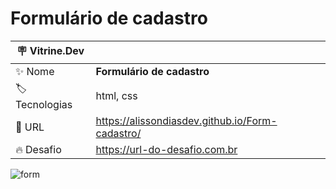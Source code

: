 # Formulário de cadastro

| :placard: Vitrine.Dev |     |
| -------------  | --- |
| :sparkles: Nome        | **Formulário de cadastro**
| :label: Tecnologias |  html, css
| :rocket: URL         | https://alissondiasdev.github.io/Form-cadastro/
| :fire: Desafio     | https://url-do-desafio.com.br

<!-- Inserir imagem com a #vitrinedev ao final do link -->

![form](https://user-images.githubusercontent.com/84820359/212145250-6e1a8521-13f1-4303-8361-e605b1cc8b8c.gif#vitrinedev)

